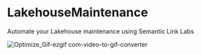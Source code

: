 # LakehouseMaintenance
Automate your Lakehouse maintenance using Semantic Link Labs

![Optimize_Gif-ezgif com-video-to-gif-converter](https://github.com/user-attachments/assets/a61a48cf-1cbc-4ff9-90c9-53e9b2f8596b)
